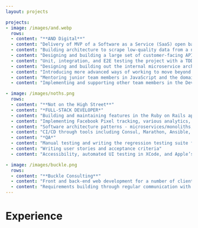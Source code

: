 ```yaml
---
layout: projects

projects:
- image: /images/and.webp
  rows:
  - content: "**AND Digital**"
  - content: "Delivery of MVP of a Software as a Service (SaaS) open banking project for Client (Konsentus) to take to market." 
  - content: "Building architecture to scrape low-quality data from a number of websites and transforming this data into the required format in a performant way which is resilient to error."
  - content: "Designing and building a large set of customer-facing API's using JavaScript specifically NodeJS and express with in-depth API documentation in Swagger."
  - content: "Unit, integration, and E2E testing the project with a TDD approach."
  - content: "Designing and building out the internal microservice architecture, infrastructure, and APIs for the project."
  - content: "Introducing more advanced ways of working to move beyond simple SCRUM, introducing kanban and lean to the project and encouraging a collaborative team environment through pairing, mobbing and swarming."
  - content: "Mentoring junior team members in JavaScript and the domain of open banking, RegTech and banking regulations in the EU."
  - content: "Implementing and supporting other team members in the DevOps for the project including CI/CD pipelines, test automation and various tooling including Docker, AWS and terraform."

- image: /images/noths.png
  rows:
  - content: "**Not on the High Street**"
  - content: "*FULL-STACK DEVELOPER*"
  - content: "Building and maintaining features in the Ruby on Rails application but also on the front-end of the site in JavaScript and some ReactJS as well as HTML and CSS, involvement in early research and discussions on GDPR"
  - content: "Implementing Facebook Pixel tracking, various analytics, and revenue reporting from emails"
  - content: "Software architecture patterns - microservices/monoliths, event-driven programming, request queuing and event workers/listeners"
  - content: "CI/CD through tools including Consul, Marathon, Ansible, and Jenkins"
  - content: "*QA*"
  - content: "Manual testing and writing the regression testing suite for the iOS app"
  - content: "Writing user stories and acceptance criteria"
  - content: "Accessibility, automated UI testing in XCode, and Apple’s Human Interface Guidelines"

- image: /images/buckle.png
  rows:
  - content: "**Buckle Consulting**"
  - content: "Front and back-end web development for a number of clients, mobile responsive design, and building HTML templates for emails."
  - content: "Requirements building through regular communication with clients"
---
```


# Experience 

